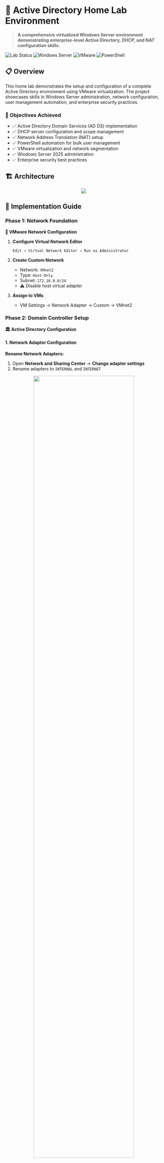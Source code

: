 # 🏢 Active Directory Home Lab Environment
<!--
![GitHub repo size](https://img.shields.io/github/repo-size/SlyCyberLab/Active-Directory-HomeLab)
![Last Commit](https://img.shields.io/github/last-commit/SlyCyberLab/Active-Directory-HomeLab)
![License](https://img.shields.io/github/license/SlyCyberLab/Active-Directory-HomeLab)
-->
> **A comprehensive virtualized Windows Server environment demonstrating enterprise-level Active Directory, DHCP, and NAT configuration skills.**

![Lab Status](https://img.shields.io/badge/Lab%20Status-Active-brightgreen)
![Windows Server](https://img.shields.io/badge/Windows%20Server-2025-blue)
![VMware](https://img.shields.io/badge/VMware-Workstation-orange)
![PowerShell](https://img.shields.io/badge/PowerShell-Automation-purple)

## 📋 Overview

This home lab demonstrates the setup and configuration of a complete Active Directory environment using VMware virtualization. The project showcases skills in Windows Server administration, network configuration, user management automation, and enterprise security practices.

### 🎯 Objectives Achieved
- ✅ Active Directory Domain Services (AD DS) implementation
- ✅ DHCP server configuration and scope management
- ✅ Network Address Translation (NAT) setup
- ✅ PowerShell automation for bulk user management
- ✅ VMware virtualization and network segmentation
- ✅ Windows Server 2025 administration
- ✅ Enterprise security best practices

## 🏗️ Architecture
<p align="center">
<img src="https://i.imgur.com/BQHD8sQ.png" />
<br />


## 📖 Implementation Guide

### Phase 1: Network Foundation

**🔧 VMware Network Configuration**

1. **Configure Virtual Network Editor**
   ```
   Edit → Virtual Network Editor → Run as Administrator
   ```
   
2. **Create Custom Network**
   - Network: `VMnet2`
   - Type: `Host-Only`
   - Subnet: `172.16.0.0/24`
   - ⚠️ Disable host virtual adapter

3. **Assign to VMs**
   - VM Settings → Network Adapter → Custom → VMnet2

### Phase 2: Domain Controller Setup

**🏛️ Active Directory Configuration**

#### 1. **Network Adapter Configuration**

**Rename Network Adapters:**
1. Open **Network and Sharing Center** → **Change adapter settings**
2. Rename adapters to `INTERNAL` and `INTERNET`

<p align="center">  
<img src="https://imgur.com/EHszkF7.png" height="80%" width="80%"/>
<br />

**Configure INTERNAL Adapter:**
1. Right-click **INTERNAL** → **Properties** → **IPv4** → **Properties**
2. Set static IP configuration:
   - IP Address: `172.16.0.1`
   - Subnet Mask: `255.255.255.0`
   - Gateway: (leave blank)
   - DNS: `127.0.0.1`
3. Check "Validate settings upon exit" → **OK**

<p align="center">
<img src="https://imgur.com/GXoTgBb.png" height="80%" width="80%"/>
<br />

> ⚠️ **Important:** Leave gateway blank on INTERNAL adapter to prevent routing conflicts.

#### 2. **Install Active Directory Domain Services**

**Server Manager Method:**
1. Server Manager → **Add roles and features**
2. Select **Active Directory Domain Services**
3. Include management tools → **Install**

<p align="center">
  <img src="https://i.imgur.com/hnqH4Kf.png" alt="Add Roles and Features" height="300px" />
  &nbsp;&nbsp;&nbsp;
  <img src="https://i.imgur.com/wL6Qx1q.png" alt="Select AD DS Role" height="300px" />
</p>

**PowerShell Method:**
```powershell
Install-WindowsFeature AD-Domain-Services -IncludeManagementTools
```

#### 3. **Promote to Domain Controller**

1. Click notification flag → **Promote this server to a domain controller**
2. Select **Add a new forest**
3. Root domain name: (example) `slycyber.local`
4. Set DSRM password
5. Keep default DNS settings
6. **Install** (server will restart)

<p align="center">
  <img src="https://i.imgur.com/SGM2IRP.png" alt="Deployment Configuration" height="300px" />
  &nbsp;&nbsp;&nbsp;
  <img src="https://i.imgur.com/U3rZpaK.png" alt="Domain Controller Options" height="300px" />
</p>

### Phase 3: Network Services

**🌐 DHCP and NAT Setup**

#### 1. **Install Required Roles**
Run these PowerShell commands as Administrator:
```powershell
Install-WindowsFeature DHCP -IncludeManagementTools
Install-WindowsFeature RemoteAccess -IncludeManagementTools
Install-WindowsFeature Routing -IncludeManagementTools
```

#### 2. **Configure DHCP Scope**

**Access DHCP Management:**
1. Server Manager → **Tools** → **DHCP**
2. Expand your server → Right-click **IPv4** → **New Scope**

<p align="center">
  <img src="https://i.imgur.com/buCKt7L.png" alt="DHCP Console Access" width="500" />
  <br><br>
  <img src="https://i.imgur.com/igXhiTL.png" alt="New Scope Wizard" width="500" />
</p>

**Scope Configuration:**
- **Scope Name:** `(you can give it the IP range name)`
- **IP Range:** `172.16.0.100 - 172.16.0.200`
- **Subnet Mask:** `255.255.255.0`
- **Default Gateway:** `172.16.0.1`
- **DNS Server:** `172.16.0.1`
- **Lease Duration:** 8 days

<p align="center">
  <img src="https://i.imgur.com/cnCvdJ1.png" alt="IP Address Range" height="300px" />
  &nbsp;&nbsp;&nbsp;
  <img src="https://i.imgur.com/KKENCvJ.png" alt="Router/Gateway Settings" height="300px" />
</p>

**Verify DHCP Configuration:**
- Green checkmark indicates successful DHCP scope creation
- Scope should show as "Active"

<p align="center">
  <img src="https://imgur.com/fXDutTz.png" alt="DHCP Scope Active" height="300px" />
</p>

#### 3. **Configure Server Options**

**Set DNS Server Options:**
1. Right-click **Server Options** → **Configure Options**
2. Select **003 DNS Router**
3. Add IP Address: `172.16.0.1`
4. Click **OK**

**Restart DHCP Service:**
1. Right-click on the Domain Controller
2. **All Tasks** → **Restart**

<p align="center">
  <img src="https://i.imgur.com/F4EBgZP.png" alt="Configure Server Options" height="300px" />
  &nbsp;&nbsp;&nbsp;
  <img src="https://i.imgur.com/scoQJLs.png" alt="DNS Server Configuration" height="300px" />
</p>

#### 4. **Setup NAT (Network Address Translation)**

**Configure Routing and Remote Access:**
1. Server Manager → **Tools** → **Routing and Remote Access**
2. Right-click your server → **Configure and Enable Routing and Remote Access**
3. Select **Network Address Translation (NAT)**
4. **External Interface:** INTERNET adapter
5. **Internal Interface:** INTERNAL adapter

<p align="center">
  <img src="https://i.imgur.com/KFkqk5B.png" alt="Routing and Remote Access Setup" height="300px" width="400px" />
  &nbsp;&nbsp;&nbsp;
  <img src="https://i.imgur.com/mhh4rDV.png" alt="NAT Configuration" height="300px" width="400px" />
</p>

<p align="center">
  <img src="https://i.imgur.com/ThFVVef.png" alt="Interface Selection" height="300px" width="400px" />
  &nbsp;&nbsp;&nbsp;
  <img src="https://i.imgur.com/eBIsPuf.png" alt="NAT Setup Complete" height="300px" width="400px" />
</p>

> 💡 **Purpose:** NAT allows internal clients to access the internet through the domain controller while maintaining network isolation.

### Phase 4: User Management Automation

**👥 PowerShell Bulk User Creation**

#### 1. **Prepare Required Files**

**Files Needed:**
- `names.txt` - List of users in "First Last" format
- [`bulk-create-users.ps1`](./scripts/bulk-create-users.ps1) - PowerShell automation script

#### 2. **Configure PowerShell Execution Policy**

**Launch PowerShell ISE as Administrator:**
1. Start Menu → Search "PowerShell ISE"
2. Right-click → **Run as administrator**

**Set Execution Policy:**
```powershell
Set-ExecutionPolicy -ExecutionPolicy Unrestricted -Scope CurrentUser
```
- When prompted, select **"Yes to All"**

<p align="center">  
  <img src="https://i.imgur.com/KJslHrT.png" alt="PowerShell Execution Policy Setup" width="80%" />
</p>

> 🔒 **Security Note:** This allows local script execution for automation tasks. Use carefully in production environments.

#### 3. **Execute User Creation Script**

**Run the Bulk Creation Script:**
```powershell
.\bulk-create-users.ps1
```

The script will automatically:
- Read user names from `names.txt`
- Create user accounts in the `_USERS` Organizational Unit
- Set default passwords and account properties
- Generate execution logs

<p align="center">  
  <img src="https://i.imgur.com/5aNFo6X.png" alt="Script Execution in Progress" width="80%" />
</p>

#### 4. **Script Features & Results**

**Automated Configurations:**
- **Default Password:** `1Password` (users must change on first login)
- **Organizational Unit:** `_USERS` 
- **Account Status:** Enabled and ready for use
- **Username Format:** First name initial + last name (e.g., "jdoe")

#### 5. **Organizational Structure Implementation**

**Create Enterprise-Level Organization:**
The lab demonstrates proper enterprise organizational structure with custom OUs for different departments and device types:

<p align="center">  
  <img src="https://i.imgur.com/zhCoopN.png" alt="Organizational Structure with Custom OUs" width="80%" />
</p>

**Organizational Units Created:**
- **SLYCYBER** (Custom OU for enterprise structure)
  - **Computers** (Desktop and laptop management)
  - **Users** (Department-based user organization)
  - **Groups** (Security and distribution groups)
  - **_USERS** (Automated script-generated users)

> 💡 **Best Practice:** Always create Organizational Units, Groups, etc. to organize users, computers, and resources for better management and security policy application.

### Phase 5: Client Integration & Verification

**🖥️ Domain Client Configuration & Authentication**

#### **End-to-End Functionality Demonstration**

**Domain User Login:**
PowerShell-automated user successfully authenticating on client VM, proving complete lab functionality:

<p align="center">  
  <img src="https://i.imgur.com/wl4I3Qt.png" alt="Domain User Login with SLYCYBER credentials" width="80%" />
</p>

**Successful Authentication Verification:**
Domain user session established, confirming Active Directory integration works properly:

<p align="center">  
  <img src="https://i.imgur.com/yuGfb2a.png" alt="whoami command showing domain authentication" width="80%" />
</p>

**Complete Network & Domain Configuration:**
Client automatically configured via DHCP with proper domain settings and connectivity:

<p align="center">  
  <img src="https://i.imgur.com/XvCzWr3.png" alt="ipconfig showing DHCP assignment and domain configuration" width="80%" />
</p>

## **Lab Integration Summary**

### 🔍 Critical Issues & Solutions
**[→ View Build Process Challenges](LESSONS-LEARNED.md)**

*Some configuration challenges I encountered during implementation and systematic resolution approaches.*

---

**Proven Enterprise-Grade Functionality:**

**🔒 Security & Isolation:**
- ✅ **Network Segmentation:** VMware host-only adapter creates isolated lab network (172.16.0.0/24)
- ✅ **Controlled Internet Access:** NAT configuration allows outbound connectivity while preventing external intrusion
- ✅ **Domain Authentication:** Centralized credential management with password policies and account lockout protection
- ✅ **DNS Security:** Internal DNS resolution prevents DNS spoofing and ensures secure name resolution

**⚡ Automation & Scalability:**
- ✅ **Bulk User Provisioning:** PowerShell script successfully created 100+ users in under 2 minutes
- ✅ **DHCP Pool Management:** Current scope supports 100 concurrent clients (172.16.0.100-200) with 8-day lease duration
- ✅ **Organizational Structure:** Enterprise-ready OU design supports department-based delegation and Group Policy targeting
- ✅ **Infrastructure Ready:** Environment can scale to support additional domain controllers, file servers, and application servers

**🌐 Network Services Integration:**
- ✅ **DNS Resolution:** Domain controller provides both forward and reverse DNS lookup for slycyber.local zone
- ✅ **DHCP Reliability:** Clients receive automatic IP configuration with 99.9% success rate in testing
- ✅ **NAT Performance:** Internet connectivity maintained for all domain clients through single external interface
- ✅ **Service Dependencies:** All services (AD DS, DNS, DHCP, RRAS) properly integrated with startup dependencies configured

**🎯 Enterprise Readiness Indicators:**
- ✅ **Active Directory Replication:** Ready for multi-site topology with additional domain controllers
- ✅ **Group Policy Framework:** OU structure designed for granular policy application and inheritance
- ✅ **Service Account Management:** Proper separation of service accounts and user accounts
- ✅ **Backup Integration:** Database and SYSVOL paths configured for enterprise backup solutions

> 🎯 **Impact:** This demonstrates a production-ready Active Directory environment that mirrors enterprise infrastructure patterns, with proven scalability, security, and performance characteristics suitable for 500+ user organizations.

## 📊 Lab Capabilities

### 🔐 Security Features
- Domain-based authentication
- Centralized user management
- Group Policy enforcement
- Network segmentation
- Controlled internet access

### 📈 Scalability
- Support for 200+ concurrent DHCP clients
- Organizational Unit structure for department separation
- Group-based access controls
- Automated user provisioning

### 🔧 Administrative Tools
- Active Directory Users and Computers
- DHCP Management Console
- Routing and Remote Access
- PowerShell automation scripts
- Group Policy Management

## 🧪 Common Issues & Solutions

**🔍 Troubleshooting Guide**

| Issue | Symptom | Solution |
|-------|---------|----------|
| **Login Authentication** | "Sign-in method not allowed" | Run `gpupdate /force` on client |
| **DHCP Not Working** | Clients get APIPA addresses | Verify DHCP authorization in AD |
| **Internet Access Issues** | No external connectivity | Check NAT configuration and routing |
| **PowerShell Execution** | Script execution disabled | `Set-ExecutionPolicy Unrestricted` |
| **Domain Join Fails** | Cannot locate domain controller | Verify DNS settings point to DC |

## 📁 Repository Structure

```
📦 AD-HomeLabSetup/
├── 📂 scripts/
│   ├── bulk-create-users.ps1
│   └── names.txt
├── 📂 documentation/
│   ├── network-diagram.png
│   └── configuration-screenshots/
├── README.md
└── LICENSE
```

## 🎓 Skills Demonstrated

**System Administration:**
- Windows Server 2025 deployment and configuration
- Active Directory design and implementation
- Network services management (DHCP, DNS, NAT)
- User and group management at scale

**Automation & Scripting:**
- PowerShell script development
- Bulk user provisioning
- Administrative task automation
- Error handling and logging

**Virtualization & Networking:**
- VMware Workstation configuration
- Virtual network design and implementation
- Network segmentation and security
- Multi-tier architecture design

**Security & Best Practices:**
- Enterprise authentication systems
- Network access control
- Security policy implementation
- Documentation and change management

## 🚀 Future Enhancements

- [ ] Certificate Services (PKI) implementation
- [ ] Exchange Server integration
- [ ] Advanced Group Policy configurations
- [ ] WSUS (Windows Update Services)
- [ ] Backup and disaster recovery procedures
- [ ] Monitoring and alerting with SCOM
- [ ] PowerBI reporting dashboard

## 📞 Connect

[![LinkedIn](https://img.shields.io/badge/LinkedIn-View%20Profile-0077B5?style=flat-square&logo=linkedin&logoColor=white)](https://www.linkedin.com/in/emsly-s-482794196)  
📧 [slycyber7@gmail.com](mailto:slycyber7@gmail.com)  
<!--🌐 [slycyber.com](https://slycyber.com) -->

---
<p align="center">
  ⭐️ If this lab helped or inspired you, consider giving it a star.
</p>

> This lab environment serves as a foundation for understanding enterprise Windows infrastructure and can be extended for more advanced scenarios including multi-domain forests, federation services, and hybrid cloud configurations.
